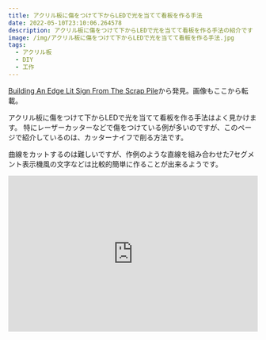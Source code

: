 ```yaml
---
title: アクリル板に傷をつけて下からLEDで光を当てて看板を作る手法
date: 2022-05-10T23:10:06.264578
description: アクリル板に傷をつけて下からLEDで光を当てて看板を作る手法の紹介です
image: /img/アクリル板に傷をつけて下からLEDで光を当てて看板を作る手法.jpg
tags:
  - アクリル板
  - DIY
  - 工作
---
```

[Building An Edge Lit Sign From The Scrap Pile](https://hackaday.com/2022/04/22/building-an-edge-lit-sign-from-the-scrap-pile/)から発見。画像もここから転載。

アクリル板に傷をつけて下からLEDで光を当てて看板を作る手法はよく見かけます。
特にレーザーカッターなどで傷をつけている例が多いのですが、このページで紹介しているのは、カッターナイフで削る方法です。

曲線をカットするのは難しいですが、作例のような直線を組み合わせた7セグメント表示機風の文字などは比較的簡単に作ることが出来るようです。



<iframe width="100%" height="315" src="https://www.youtube.com/embed/7SgkAXmq56o" title="YouTube video player" frameborder="0" allow="accelerometer; autoplay; clipboard-write; encrypted-media; gyroscope; picture-in-picture" allowfullscreen></iframe>

